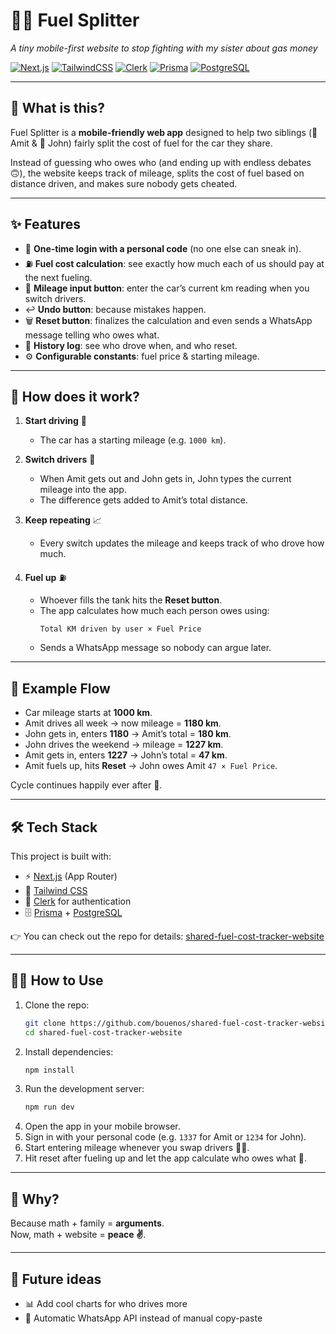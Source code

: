 # 🚗💸 Fuel Splitter
*A tiny mobile-first website to stop fighting with my sister about gas money*  

[![Next.js](https://img.shields.io/badge/Next.js-000000?logo=next.js&logoColor=white)](https://nextjs.org/)
[![TailwindCSS](https://img.shields.io/badge/TailwindCSS-38B2AC?logo=tailwind-css&logoColor=white)](https://tailwindcss.com/)
[![Clerk](https://img.shields.io/badge/Auth-Clerk-orange)](https://clerk.com/)
[![Prisma](https://img.shields.io/badge/ORM-Prisma-2D3748?logo=prisma&logoColor=white)](https://prisma.io/)
[![PostgreSQL](https://img.shields.io/badge/Database-PostgreSQL-336791?logo=postgresql&logoColor=white)](https://www.postgresql.org/)

---

## 📖 What is this?  
Fuel Splitter is a **mobile-friendly web app** designed to help two siblings (👨 Amit & 👨 John) fairly split the cost of fuel for the car they share.  

Instead of guessing who owes who (and ending up with endless debates 🙃), the website keeps track of mileage, splits the cost of fuel based on distance driven, and makes sure nobody gets cheated.  

---

## ✨ Features  
- 🔑 **One-time login with a personal code** (no one else can sneak in).  
- ⛽ **Fuel cost calculation**: see exactly how much each of us should pay at the next fueling.  
- 📝 **Mileage input button**: enter the car’s current km reading when you switch drivers.  
- ↩️ **Undo button**: because mistakes happen.  
- 🗑 **Reset button**: finalizes the calculation and even sends a WhatsApp message telling who owes what.  
- 📜 **History log**: see who drove when, and who reset.  
- ⚙️ **Configurable constants**: fuel price & starting mileage.  

---

## 🚀 How does it work?  
1. **Start driving** 🚗  
   - The car has a starting mileage (e.g. `1000 km`).  

2. **Switch drivers** 🔄  
   - When Amit gets out and John gets in, John types the current mileage into the app.  
   - The difference gets added to Amit’s total distance.  

3. **Keep repeating** 📈  
   - Every switch updates the mileage and keeps track of who drove how much.  

4. **Fuel up** ⛽  
   - Whoever fills the tank hits the **Reset button**.  
   - The app calculates how much each person owes using:  
     ```
     Total KM driven by user × Fuel Price
     ```  
   - Sends a WhatsApp message so nobody can argue later.  

---

## 📱 Example Flow  
- Car mileage starts at **1000 km**.  
- Amit drives all week → now mileage = **1180 km**.  
- John gets in, enters **1180** → Amit’s total = **180 km**.  
- John drives the weekend → mileage = **1227 km**.  
- Amit gets in, enters **1227** → John’s total = **47 km**.  
- Amit fuels up, hits **Reset** → John owes Amit `47 × Fuel Price`.  

Cycle continues happily ever after 🎉.  

---

## 🛠 Tech Stack  
This project is built with:  
- ⚡ [Next.js](https://nextjs.org/) (App Router)  
- 🎨 [Tailwind CSS](https://tailwindcss.com/)  
- 🔐 [Clerk](https://clerk.com/) for authentication  
- 🗄 [Prisma](https://www.prisma.io/) + [PostgreSQL](https://neon.tech/)  

👉 You can check out the repo for details: [shared-fuel-cost-tracker-website](https://github.com/bouenos/shared-fuel-cost-tracker-website)  

---

## 🧑‍🏫 How to Use  
1. Clone the repo:  
   ```bash
   git clone https://github.com/bouenos/shared-fuel-cost-tracker-website.git
   cd shared-fuel-cost-tracker-website
   ```
2. Install dependencies:  
   ```bash
   npm install
   ```
3. Run the development server:  
   ```bash
   npm run dev
   ```
4. Open the app in your mobile browser.  
5. Sign in with your personal code (e.g. `1337` for Amit or `1234` for John).  
6. Start entering mileage whenever you swap drivers 🚗💨.  
7. Hit reset after fueling up and let the app calculate who owes what 💸.  

---

## 🙌 Why?  
Because math + family = **arguments**.  
Now, math + website = **peace ✌️**.  

---

## 🔮 Future ideas  
- 📊 Add cool charts for who drives more  
- 💬 Automatic WhatsApp API instead of manual copy-paste   

